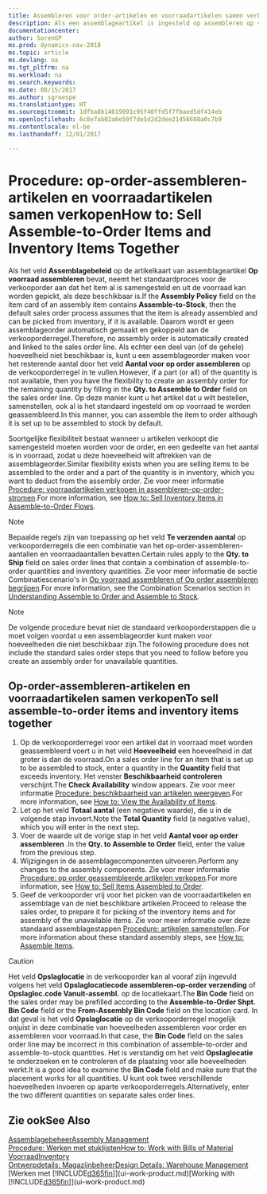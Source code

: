 ```yaml
---
title: Assembleren voor order-artikelen en voorraadartikelen samen verkopen
description: Als een assemblageartikel is ingesteld op assembleren op voorraad, neemt het standaardproces voor de verkooporder aan dat het item al is samengesteld en uit de voorraad kan worden gepickt, als deze beschikbaar is. Maar als een deel (of allemaal) van de hoeveelheid niet beschikbaar is, hebt u de flexibiliteit om ter plekke een assemblageorder voor het resterende aantal te maken.
documentationcenter: 
author: SorenGP
ms.prod: dynamics-nav-2018
ms.topic: article
ms.devlang: na
ms.tgt_pltfrm: na
ms.workload: na
ms.search.keywords: 
ms.date: 08/15/2017
ms.author: sgroespe
ms.translationtype: HT
ms.sourcegitcommit: 1dfba8b14019991c95f40ffd5f7fbaed5df414eb
ms.openlocfilehash: 6c8e7ab02a6e50f7de5d2d2dee21456608a0c7b9
ms.contentlocale: nl-be
ms.lasthandoff: 12/01/2017

---
```

# <a name="how-to-sell-assemble-to-order-items-and-inventory-items-together"></a><span data-ttu-id="03d01-104">Procedure: op-order-assembleren-artikelen en voorraadartikelen samen verkopen</span><span class="sxs-lookup"><span data-stu-id="03d01-104">How to: Sell Assemble-to-Order Items and Inventory Items Together</span></span>
<span data-ttu-id="03d01-105">Als het veld **Assemblagebeleid** op de artikelkaart van assemblageartikel **Op voorraad assembleren** bevat, neemt het standaardproces voor de verkooporder aan dat het item al is samengesteld en uit de voorraad kan worden gepickt, als deze beschikbaar is.</span><span class="sxs-lookup"><span data-stu-id="03d01-105">If the **Assembly Policy** field on the item card of an assembly item contains **Assemble-to-Stock**, then the default sales order process assumes that the item is already assembled and can be picked from inventory, if it is available.</span></span> <span data-ttu-id="03d01-106">Daarom wordt er geen assemblageorder automatisch gemaakt en gekoppeld aan de verkooporderregel.</span><span class="sxs-lookup"><span data-stu-id="03d01-106">Therefore, no assembly order is automatically created and linked to the sales order line.</span></span> <span data-ttu-id="03d01-107">Als echter een deel van (of de gehele) hoeveelheid niet beschikbaar is, kunt u een assemblageorder maken voor het resterende aantal door het veld **Aantal voor op order assembleren** op de verkooporderregel in te vullen.</span><span class="sxs-lookup"><span data-stu-id="03d01-107">However, if a part (or all) of the quantity is not available, then you have the flexibility to create an assembly order for the remaining quantity by filling in the **Qty. to Assemble to Order** field on the sales order line.</span></span> <span data-ttu-id="03d01-108">Op deze manier kunt u het artikel dat u wilt bestellen, samenstellen, ook al is het standaard ingesteld om op voorraad te worden geassembleerd.</span><span class="sxs-lookup"><span data-stu-id="03d01-108">In this manner, you can assemble the item to order although it is set up to be assembled to stock by default.</span></span>  

<span data-ttu-id="03d01-109">Soortgelijke flexibiliteit bestaat wanneer u artikelen verkoopt die samengesteld moeten worden voor de order, en een gedeelte van het aantal is in voorraad, zodat u deze hoeveelheid wilt aftrekken van de assemblageorder.</span><span class="sxs-lookup"><span data-stu-id="03d01-109">Similar flexibility exists when you are selling items to be assembled to the order and a part of the quantity is in inventory, which you want to deduct from the assembly order.</span></span> <span data-ttu-id="03d01-110">Zie voor meer informatie [Procedure: voorraadartikelen verkopen in assembleren-op-order-stromen](assembly-how-to-sell-inventory-items-in-assemble-to-order-flows.md).</span><span class="sxs-lookup"><span data-stu-id="03d01-110">For more information, see [How to: Sell Inventory Items in Assemble-to-Order Flows](assembly-how-to-sell-inventory-items-in-assemble-to-order-flows.md).</span></span>  

> [!NOTE]  
>  <span data-ttu-id="03d01-111">Bepaalde regels zijn van toepassing op het veld **Te verzenden aantal** op verkooporderregels die een combinatie van het op-order-assembleren-aantallen en voorraadaantallen bevatten.</span><span class="sxs-lookup"><span data-stu-id="03d01-111">Certain rules apply to the **Qty. to Ship** field on sales order lines that contain a combination of assemble-to-order quantities and inventory quantities.</span></span> <span data-ttu-id="03d01-112">Zie voor meer informatie de sectie Combinatiescenario's in [Op voorraad assembleren of Op order assembleren begrijpen](assembly-assemble-to-order-or-assemble-to-stock.md).</span><span class="sxs-lookup"><span data-stu-id="03d01-112">For more information, see the Combination Scenarios section in [Understanding Assemble to Order and Assemble to Stock](assembly-assemble-to-order-or-assemble-to-stock.md).</span></span>  

> [!NOTE]  
>  <span data-ttu-id="03d01-113">De volgende procedure bevat niet de standaard verkooporderstappen die u moet volgen voordat u een assemblageorder kunt maken voor hoeveelheden die niet beschikbaar zijn.</span><span class="sxs-lookup"><span data-stu-id="03d01-113">The following procedure does not include the standard sales order steps that you need to follow before you create an assembly order for unavailable quantities.</span></span>

## <a name="to-sell-assemble-to-order-items-and-inventory-items-together"></a><span data-ttu-id="03d01-114">Op-order-assembleren-artikelen en voorraadartikelen samen verkopen</span><span class="sxs-lookup"><span data-stu-id="03d01-114">To sell assemble-to-order items and inventory items together</span></span>  
1.  <span data-ttu-id="03d01-115">Op de verkooporderregel voor een artikel dat in voorraad moet worden geassembleerd voert u in het veld **Hoeveelheid** een hoeveelheid in dat groter is dan de voorraad.</span><span class="sxs-lookup"><span data-stu-id="03d01-115">On a sales order line for an item that is set up to be assembled to stock, enter a quantity in the **Quantity** field that exceeds inventory.</span></span> <span data-ttu-id="03d01-116">Het venster **Beschikbaarheid controleren** verschijnt.</span><span class="sxs-lookup"><span data-stu-id="03d01-116">The **Check Availability** window appears.</span></span> <span data-ttu-id="03d01-117">Zie voor meer informatie [Procedure: beschikbaarheid van artikelen weergeven](inventory-how-availability-overview.md).</span><span class="sxs-lookup"><span data-stu-id="03d01-117">For more information, see [How to: View the Availability of Items](inventory-how-availability-overview.md).</span></span> 
2.  <span data-ttu-id="03d01-118">Let op het veld **Totaal aantal** (een negatieve waarde), die u in de volgende stap invoert.</span><span class="sxs-lookup"><span data-stu-id="03d01-118">Note the **Total Quantity** field (a negative value), which you will enter in the next step.</span></span>  
3.  <span data-ttu-id="03d01-119">Voer de waarde uit de vorige stap in het veld **Aantal voor op order assembleren** .</span><span class="sxs-lookup"><span data-stu-id="03d01-119">In the **Qty. to Assemble to Order** field, enter the value from the previous step.</span></span>  
4.  <span data-ttu-id="03d01-120">Wijzigingen in de assemblagecomponenten uitvoeren.</span><span class="sxs-lookup"><span data-stu-id="03d01-120">Perform any changes to the assembly components.</span></span> <span data-ttu-id="03d01-121">Zie voor meer informatie [Procedure: op order geassembleerde artikelen verkopen](assembly-how-to-sell-items-assembled-to-order.md).</span><span class="sxs-lookup"><span data-stu-id="03d01-121">For more information, see [How to: Sell Items Assembled to Order](assembly-how-to-sell-items-assembled-to-order.md).</span></span>  
5.  <span data-ttu-id="03d01-122">Geef de verkooporder vrij voor het picken van de voorraadartikelen en assemblage van de niet beschikbare artikelen.</span><span class="sxs-lookup"><span data-stu-id="03d01-122">Proceed to release the sales order, to prepare it for picking of the inventory items and for assembly of the unavailable items.</span></span> <span data-ttu-id="03d01-123">Zie voor meer informatie over deze standaard assemblagestappen [Procedure: artikelen samenstellen](assembly-how-to-assemble-items.md)..</span><span class="sxs-lookup"><span data-stu-id="03d01-123">For more information about these standard assembly steps, see [How to: Assemble Items](assembly-how-to-assemble-items.md).</span></span>  

> [!CAUTION]  
>  <span data-ttu-id="03d01-124">Het veld **Opslaglocatie** in de verkooporder kan al vooraf zijn ingevuld volgens het veld **Opslaglocatiecode assembleren-op-order verzending** of **Opslagloc.code Vanuit-assembl.** op de locatiekaart.</span><span class="sxs-lookup"><span data-stu-id="03d01-124">The **Bin Code** field on the sales order may be prefilled according to the **Assemble-to-Order Shpt. Bin Code** field or the **From-Assembly Bin Code** field on the location card.</span></span> <span data-ttu-id="03d01-125">In dat geval is het veld **Opslaglocatie** op de verkooporderregel mogelijk onjuist in deze combinatie van hoeveelheden assembleren voor order en assembleren voor voorraad.</span><span class="sxs-lookup"><span data-stu-id="03d01-125">In that case, the **Bin Code** field on the sales order line may be incorrect in this combination of assemble-to-order and assemble-to-stock quantities.</span></span> <span data-ttu-id="03d01-126">Het is verstandig om het veld **Opslaglocatie** te onderzoeken en te controleren of de plaatsing voor alle hoeveelheden werkt.</span><span class="sxs-lookup"><span data-stu-id="03d01-126">It is a good idea to examine the **Bin Code** field and make sure that the placement works for all quantities.</span></span> <span data-ttu-id="03d01-127">U kunt ook twee verschillende hoeveelheden invoeren op aparte verkooporderregels.</span><span class="sxs-lookup"><span data-stu-id="03d01-127">Alternatively, enter the two different quantities on separate sales order lines.</span></span>  

## <a name="see-also"></a><span data-ttu-id="03d01-128">Zie ook</span><span class="sxs-lookup"><span data-stu-id="03d01-128">See Also</span></span>  
[<span data-ttu-id="03d01-129">Assemblagebeheer</span><span class="sxs-lookup"><span data-stu-id="03d01-129">Assembly Management</span></span>](assembly-assemble-items.md)  
[<span data-ttu-id="03d01-130">Procedure: Werken met stuklijsten</span><span class="sxs-lookup"><span data-stu-id="03d01-130">How to: Work with Bills of Material</span></span>](inventory-how-work-BOMs.md)  
[<span data-ttu-id="03d01-131">Voorraad</span><span class="sxs-lookup"><span data-stu-id="03d01-131">Inventory</span></span>](inventory-manage-inventory.md)  
[<span data-ttu-id="03d01-132">Ontwerpdetails: Magazijnbeheer</span><span class="sxs-lookup"><span data-stu-id="03d01-132">Design Details: Warehouse Management</span></span>](design-details-warehouse-management.md)  
<span data-ttu-id="03d01-133">[Werken met [!INCLUDE[d365fin](includes/d365fin_md.md)]](ui-work-product.md)</span><span class="sxs-lookup"><span data-stu-id="03d01-133">[Working with [!INCLUDE[d365fin](includes/d365fin_md.md)]](ui-work-product.md)</span></span>

